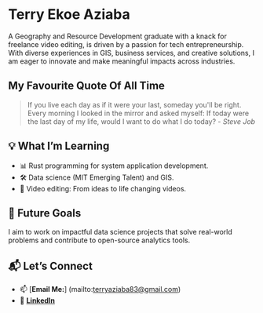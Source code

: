 
# Terry Ekoe Aziaba

A Geography and Resource Development graduate with a knack for freelance video
editing, is driven by a passion for tech entrepreneurship. With diverse
experiences in GIS, business services, and creative solutions, I am eager
to innovate and make meaningful impacts across industries.

## My Favourite Quote Of All Time

> If you live each day as if it were your last, someday you'll be right.
> Every morning I looked in the mirror and asked myself: If today were the last
> day of my life, would I want to do what I do today?  - *Steve Job*

## 💡 What I’m Learning

- 📊 Rust programming for system application development.  
- 🛠️ Data science (MIT Emerging Talent) and GIS.
- 📸 Video editing: From ideas to life changing videos.

## 🎯 Future Goals

I aim to work on impactful data science projects that solve real-world problems
and contribute to open-source analytics tools.

## 📬 Let’s Connect

- 📫 [**Email Me:**] (mailto:terryaziaba83@gmail.com)
- 💼 [**LinkedIn**](https://www.linkedin.com/in/terryaziaba/)
